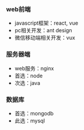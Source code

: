### web前端
* javascript框架：react, vue
* pc相关开发：ant design
* 微信移动端相关开发：vux

### 服务器端 
* web服务：nginx
* 首选：node
* 次选：java

### 数据库 
* 首选：mongodb
* 此选：mysql
